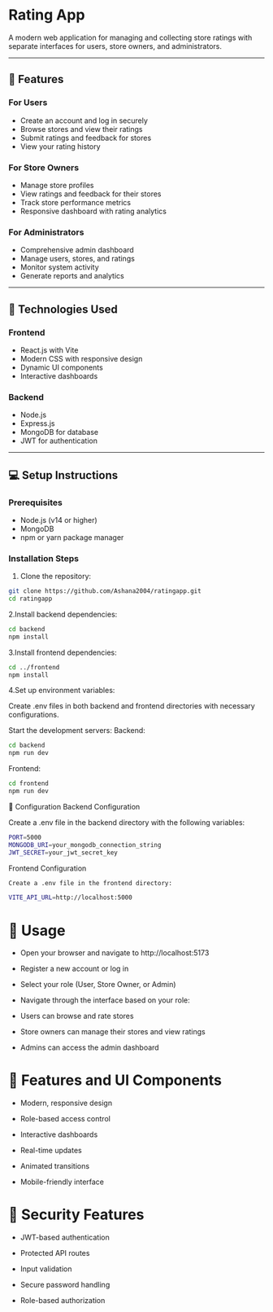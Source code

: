# Rating App

A modern web application for managing and collecting store ratings with separate interfaces for users, store owners, and administrators.

---

## 🌟 Features

### For Users
- Create an account and log in securely
- Browse stores and view their ratings
- Submit ratings and feedback for stores
- View your rating history

### For Store Owners
- Manage store profiles
- View ratings and feedback for their stores
- Track store performance metrics
- Responsive dashboard with rating analytics

### For Administrators
- Comprehensive admin dashboard
- Manage users, stores, and ratings
- Monitor system activity
- Generate reports and analytics

---

## 🚀 Technologies Used

### Frontend
- React.js with Vite
- Modern CSS with responsive design
- Dynamic UI components
- Interactive dashboards

### Backend
- Node.js
- Express.js
- MongoDB for database
- JWT for authentication

---

## 💻 Setup Instructions

### Prerequisites
- Node.js (v14 or higher)
- MongoDB
- npm or yarn package manager

### Installation Steps

1. Clone the repository:
```bash
git clone https://github.com/Ashana2004/ratingapp.git
cd ratingapp
```
2.Install backend dependencies:
```bash
cd backend
npm install
```
3.Install frontend dependencies:
```bash
cd ../frontend
npm install
```
4.Set up environment variables:

Create .env files in both backend and frontend directories with necessary configurations.

Start the development servers:
Backend:
```bash
cd backend
npm run dev
```

Frontend:
```bash
cd frontend
npm run dev
```
🔧 Configuration
Backend Configuration

Create a .env file in the backend directory with the following variables:
```bash
PORT=5000
MONGODB_URI=your_mongodb_connection_string
JWT_SECRET=your_jwt_secret_key
```
Frontend Configuration
```bash
Create a .env file in the frontend directory:

VITE_API_URL=http://localhost:5000
```
# 📱 Usage

- Open your browser and navigate to http://localhost:5173

- Register a new account or log in

- Select your role (User, Store Owner, or Admin)

- Navigate through the interface based on your role:

- Users can browse and rate stores

- Store owners can manage their stores and view ratings

- Admins can access the admin dashboard

# 🎨 Features and UI Components

- Modern, responsive design

- Role-based access control

- Interactive dashboards

- Real-time updates

- Animated transitions

- Mobile-friendly interface

# 🔐 Security Features

- JWT-based authentication

- Protected API routes

- Input validation

- Secure password handling

- Role-based authorization

